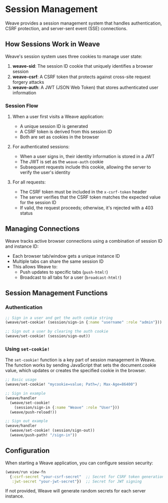 # Session Management

Weave provides a session management system that handles
authentication, CSRF protection, and server-sent event (SSE)
connections.

## How Sessions Work in Weave

Weave's session system uses three cookies to manage user state:

1. **weave-sid**: The session ID cookie that uniquely identifies a browser session
2. **weave-csrf**: A CSRF token that protects against cross-site request forgery attacks
3. **weave-auth**: A JWT (JSON Web Token) that stores authenticated user information

### Session Flow

1. When a user first visits a Weave application:
    - A unique session ID is generated
    - A CSRF token is derived from this session ID
    - Both are set as cookies in the browser

2. For authenticated sessions:
    - When a user signs in, their identity information is stored in a JWT
    - The JWT is set as the `weave-auth` cookie
    - Subsequent requests include this cookie, allowing the server to
      verify the user's identity

3. For all requests:
    - The CSRF token must be included in the `x-csrf-token` header
    - The server verifies that the CSRF token matches the expected
      value for the session ID
    - If valid, the request proceeds; otherwise, it's rejected with a
      403 status

## Managing Connections

Weave tracks active browser connections using a combination of session
ID and instance ID:

- Each browser tab/window gets a unique instance ID
- Multiple tabs can share the same session ID
- This allows Weave to:
   - Push updates to specific tabs (`push-html!`)
   - Broadcast to all tabs for a user (`broadcast-html!`)

## Session Management Functions

### Authentication

```clojure
;; Sign in a user and get the auth cookie string
(weave/set-cookie! (session/sign-in {:name "username" :role "admin"}))

;; Sign out a user by clearing the auth cookie
(weave/set-cookie! (session/sign-out))
```

### Using `set-cookie!`

The `set-cookie!` function is a key part of session management in
Weave. The function works by sending JavaScript that sets the
document.cookie value, which updates or creates the specified cookie
in the browser.

```clojure
;; Basic usage
(weave/set-cookie! "mycookie=value; Path=/; Max-Age=86400")

;; Sign in example
(weave/handler
  (weave/set-cookie! 
    (session/sign-in {:name "Weave" :role "User"}))
  (weave/push-reload!))

;; Sign out example
(weave/handler
  (weave/set-cookie! (session/sign-out))
  (weave/push-path! "/sign-in"))
```

## Configuration

When starting a Weave application, you can configure session security:

```clojure
(weave/run view-fn 
  {:csrf-secret "your-csrf-secret"  ;; Secret for CSRF token generation
   :jwt-secret "your-jwt-secret"})  ;; Secret for JWT signing
```

If not provided, Weave will generate random secrets for each server
instance.
